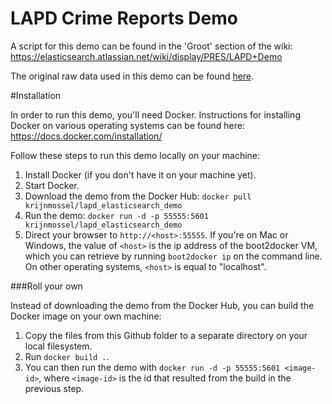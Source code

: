 LAPD Crime Reports Demo
=====

A script for this demo can be found in the 'Groot' section of the wiki: https://elasticsearch.atlassian.net/wiki/display/PRES/LAPD+Demo

The original raw data used in this demo can be found [here](https://data.lacity.org/A-Safe-City/LAPD-Crime-and-Collision-Raw-Data-for-2013/iatr-8mqm).

#Installation

In order to run this demo, you'll need Docker. Instructions for installing Docker on various operating systems can be found here: https://docs.docker.com/installation/

Follow these steps to run this demo locally on your machine:

1. Install Docker (if you don't have it on your machine yet).
2. Start Docker.
3. Download the demo from the Docker Hub: `docker pull krijnmossel/lapd_elasticsearch_demo`
4. Run the demo: `docker run -d -p 55555:5601 krijnmossel/lapd_elasticsearch_demo`
5. Direct your browser to `http://<host>:55555`. If you're on Mac or Windows, the value of `<host>` is the ip address of the boot2docker VM, which you can retrieve by running `boot2docker ip` on the command line. On other operating systems, `<host>` is equal to "localhost".

###Roll your own

Instead of downloading the demo from the Docker Hub, you can build the Docker image on your own machine:

1. Copy the files from this Github folder to a separate directory on your local filesystem.
2. Run `docker build .`.
3. You can then run the demo with `docker run -d -p 55555:5601 <image-id>`, where `<image-id>` is the id that resulted from the build in the previous step.
